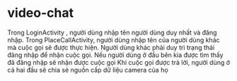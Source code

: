 # video-chat
Trong LoginActivity , người dùng nhập tên người dùng duy nhất và đăng nhập.
Trong  PlaceCallActivity, người dùng nhập tên của người dùng khác mà cuộc gọi sẽ được thực hiện.
Người dùng khác phải duy trì trạng thái đăng nhập để nhận cuộc gọi.
Nếu người dùng ở đầu bên kia được tìm thấy đã đăng nhập sẽ nhận được cuộc gọi 
Khi cuộc gọi được trả lời, người dùng ở cả hai đầu sẽ chia sẻ nguồn cấp dữ liệu camera của họ
